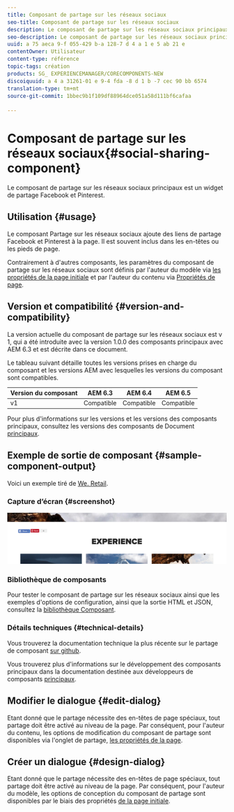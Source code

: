```yaml
---
title: Composant de partage sur les réseaux sociaux
seo-title: Composant de partage sur les réseaux sociaux
description: Le composant de partage sur les réseaux sociaux principaux est un widget de partage Facebook et Pinterest.
seo-description: Le composant de partage sur les réseaux sociaux principaux est un widget de partage Facebook et Pinterest.
uuid: a 75 aeca 9-f 055-429 b-a 128-7 d 4 a 1 e 5 ab 21 e
contentOwner: Utilisateur
content-type: référence
topic-tags: création
products: SG_ EXPERIENCEMANAGER/CORECOMPONENTS-NEW
discoiquuid: a 4 a 31261-01 e 9-4 fda -8 d 1 b -7 cec 90 bb 6574
translation-type: tm+mt
source-git-commit: 1bbec9b1f109df88964dce051a58d111bf6cafaa

---
```



# Composant de partage sur les réseaux sociaux{#social-sharing-component}

Le composant de partage sur les réseaux sociaux principaux est un widget de partage Facebook et Pinterest.

## Utilisation {#usage}

Le composant Partage sur les réseaux sociaux ajoute des liens de partage Facebook et Pinterest à la page. Il est souvent inclus dans les en-têtes ou les pieds de page.

Contrairement à d&#39;autres composants, les paramètres du composant de partage sur les réseaux sociaux sont définis par l&#39;auteur du modèle via [les propriétés de la page initiale](https://helpx.adobe.com/experience-manager/6-5/sites/authoring/using/templates.html) et par l&#39;auteur du contenu via [Propriétés de page](https://helpx.adobe.com/experience-manager/6-5/sites/authoring/using/editing-page-properties.html).

## Version et compatibilité {#version-and-compatibility}

La version actuelle du composant de partage sur les réseaux sociaux est v 1, qui a été introduite avec la version 1.0.0 des composants principaux avec AEM 6.3 et est décrite dans ce document.

Le tableau suivant détaille toutes les versions prises en charge du composant et les versions AEM avec lesquelles les versions du composant sont compatibles.

| Version du composant | AEM 6.3 | AEM 6.4 | AEM 6.5 |
|--- |--- |--- |--- |
| v1 | Compatible | Compatible | Compatible |


Pour plus d&#39;informations sur les versions et les versions des composants principaux, consultez les versions des composants de Document [principaux](versions.md).

## Exemple de sortie de composant {#sample-component-output}

Voici un exemple tiré de [We. Retail](https://helpx.adobe.com/experience-manager/6-5/sites/developing/using/we-retail.html).

### Capture d’écran {#screenshot}

![](assets/chlimage_1-6.png)

### Bibliothèque de composants

Pour tester le composant de partage sur les réseaux sociaux ainsi que les exemples d&#39;options de configuration, ainsi que la sortie HTML et JSON, consultez la [bibliothèque Composant](http://opensource.adobe.com/aem-core-wcm-components/library/social-sharing.html).

### Détails techniques {#technical-details}

Vous trouverez la documentation technique la plus récente sur le partage de composant [sur github](https://github.com/adobe/aem-core-wcm-components/blob/master/content/src/content/jcr_root/apps/core/wcm/components/sharing/v1/sharing).

Vous trouverez plus d&#39;informations sur le développement des composants principaux dans la documentation destinée aux développeurs de composants [principaux](developing.md).

## Modifier le dialogue {#edit-dialog}

Etant donné que le partage nécessite des en-têtes de page spéciaux, tout partage doit être activé au niveau de la page. Par conséquent, pour l&#39;auteur du contenu, les options de modification du composant de partage sont disponibles via l&#39;onglet de partage, [les propriétés de la page](https://helpx.adobe.com/experience-manager/6-5/sites/authoring/using/editing-page-properties.html).

## Créer un dialogue {#design-dialog}

Etant donné que le partage nécessite des en-têtes de page spéciaux, tout partage doit être activé au niveau de la page. Par conséquent, pour l&#39;auteur du modèle, les options de conception du composant de partage sont disponibles par le biais des propriétés [de la page initiale](https://helpx.adobe.com/experience-manager/6-5/sites/authoring/using/templates.html).